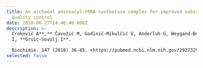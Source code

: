 ```yaml
---
title: An archaeal aminoacyl-tRNA synthetase complex for improved substrate
  quality control
date: 2018-06-27T14:46:46.608Z
description: >-
  Crnković A**,** Čavužić M, Godinić-Mikulčić V, Anderluh G, Weygand-Đurašević
  I, **Gruic-Sovulj I**.

  Biochimie. 147 (2018) 36-45. <https://pubmed.ncbi.nlm.nih.gov/29273296/>
selected: false
---
```

